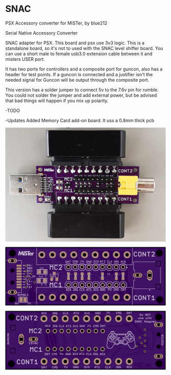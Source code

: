# SNAC
PSX Accessory converter for MiSTer, by blue212


Serial Native Accessory Converter

SNAC adapter for PSX. This board and psx use 3v3 logic. This is a standalone board, so it's not to used with the SNAC level shifter board. You can use a short male to female usb3.0 extension cable between it and misters USER port.

It has two ports for controllers and a composite port for guncon, also has a header for test points. If a guncon is connected and a justifier isn't the needed signal for Guncon will be output through the composite port.

This version has a solder jumper to connect 5v to the 7.6v pin for rumble. You could not solder the jumper and add external power, but be advised that bad things will happen if you mix up polarity.

-TODO 

-Updates
Added Memory Card add-on board. It uss a 0.8mm thick pcb

![ASEMBLED](images/assembled.png)


![FRONT](images/front.png)

![BACK](images/back.png)

